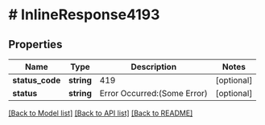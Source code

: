 # # InlineResponse4193

## Properties

Name | Type | Description | Notes
------------ | ------------- | ------------- | -------------
**status_code** | **string** | 419 | [optional]
**status** | **string** | Error Occurred:(Some Error) | [optional]

[[Back to Model list]](../../README.md#models) [[Back to API list]](../../README.md#endpoints) [[Back to README]](../../README.md)
